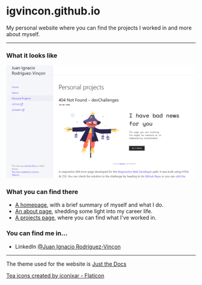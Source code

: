 # igvincon.github.io

My personal website where you can find the projects I worked in and more about myself.

----

### What it looks like

![screenshot](/images/website-screenshot.png)

### What you can find there

* [A homepage], with a brief summary of myself and what I do.
* [An about page], shedding some light into my career life.
* [A projects page], where you can find what I've worked in.

### You can find me in...

* LinkedIn [@Juan Ignacio Rodríguez-Vinçon]

----

The theme used for the website is [Just the Docs]

[Tea icons created by iconixar - Flaticon]


[A homepage]: https://igvincon.github.io
[An about page]:https://igvincon.github.io/about
[A projects page]: https://igvincon.github.io/projects
[@Juan Ignacio Rodríguez-Vinçon]: https://www.linkedin.com/in/jirvincon/?locale=en_US/
[Just the Docs]: https://just-the-docs.github.io/just-the-docs/
[Tea icons created by iconixar - Flaticon]: https://www.flaticon.com/free-icons/tea
